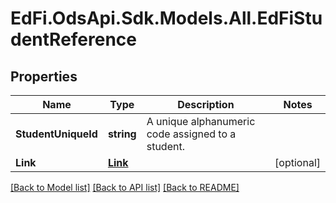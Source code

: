 # EdFi.OdsApi.Sdk.Models.All.EdFiStudentReference
## Properties

Name | Type | Description | Notes
------------ | ------------- | ------------- | -------------
**StudentUniqueId** | **string** | A unique alphanumeric code assigned to a student. | 
**Link** | [**Link**](Link.md) |  | [optional] 

[[Back to Model list]](../README.md#documentation-for-models) [[Back to API list]](../README.md#documentation-for-api-endpoints) [[Back to README]](../README.md)

